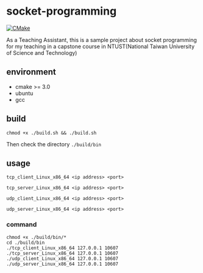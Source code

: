 # socket-programming
[![CMake](https://github.com/cw1997/socket-programming/actions/workflows/cmake.yml/badge.svg)](https://github.com/cw1997/socket-programming/actions/workflows/cmake.yml)

As a Teaching Assistant, this is a sample project about socket programming for my teaching in a capstone course in NTUST(National Taiwan University of Science and Technology)

## environment
- cmake >= 3.0
- ubuntu
- gcc

## build
    chmod +x ./build.sh && ./build.sh

Then check the directory `./build/bin`

## usage
    tcp_client_Linux_x86_64 <ip address> <port>
    
    tcp_server_Linux_x86_64 <ip address> <port>
    
    udp_client_Linux_x86_64 <ip address> <port>
    
    udp_server_Linux_x86_64 <ip address> <port>

### command
    chmod +x ./build/bin/*
    cd ./build/bin
    ./tcp_client_Linux_x86_64 127.0.0.1 10607
    ./tcp_server_Linux_x86_64 127.0.0.1 10607
    ./udp_client_Linux_x86_64 127.0.0.1 10607
    ./udp_server_Linux_x86_64 127.0.0.1 10607
